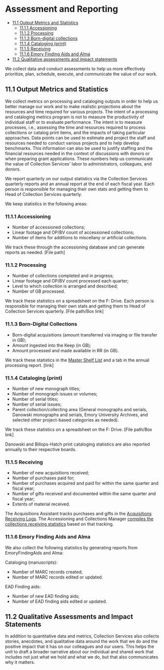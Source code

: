 # Assessment and Reporting

* [11.1 Output Metrics and Statistics](#111-output-metrics-and-statistics)
	* [11.1.1 Accessioning](#1111-accessioning)
	* [11.1.2 Processing](#1112-processing)
	* [11.1.3 Born-digital collections](#1113-born-digital-collections)
	* [11.1.4 Cataloging (print)](#1114-cataloging-print)
	* [11.1.5 Receiving](#1115-receiving)
	* [11.1.6 Emory Finding Aids and Alma](#1116-emory-finding-aids-and-alma)
* [11.2 Qualitative assessments and impact statements](#112-qualitative-assessments-and-impact-statements)

We collect data and conduct assessments to help us more effectively prioritize, plan, schedule, execute, and communicate the value of our work.   

## 11.1 Output Metrics and Statistics

We collect metrics on processing and cataloging outputs in order to help us better manage our work and to make realistic projections about the resources and time required for various projects.  The intent of a processing and cataloging metrics program is not to measure the productivity of individual staff or to evaluate performance. The intent is to measure processes, i.e., assessing the time and resources required to process collections or catalog print items, and the impacts of taking particular approaches. Data points can be used to estimate and project the staff and resources needed to conduct various projects and to help develop benchmarks. This information can also be used to justify staffing and the financial resources needed in the context of discussions with donors or when preparing grant applications. These numbers help us communicate the value of Collection Services' labor to administrators, colleagues, and donors.  

We report quarterly on our output statistics via the Collection Services quarterly reports and an annual report at the end of each fiscal year. Each person is responsible for managing their own stats and getting them to Head of Collection Services quarterly.

We keep statistics in the following areas:  

### 11.1.1 Accessioning

* Number of accessioned collections;
* Linear footage and OP/BV count of accessioned collections;
* Number of items for additions to miscellany or artificial collections.

We track these through the accessioning database and can generate reports as needed. [File path] 

### 11.1.2 Processing

* Number of collections completed and in progress;
* Linear footage and OP/BV count processed each quarter;
* Level to which collection is arranged and described;
* Number of GB processed.

We track these statistics on a spreadsheet on the F: Drive.  Each person is responsible for managing their own stats and getting them to Head of Collection Services quarterly.  [File path/Box link] 

### 11.1.3 Born-Digital Collections

* Born-digital acquisitions (amount transferred via imaging or file transfer in GB);
* Amount ingested into the Keep (in GB);
* Amount processed and made available in RR (in GB). 

We track these statistics in the [Master Shelf List](https://emory.box.com/s/zxb8uqgc2kl8vqwn6p6316k9bezq9nvm) and a tab in the annual processing report. [link] 

### 11.1.4 Cataloging (print)

* Number of new monograph titles;
* Number of monograph issues or volumes;
* Number of serial titles;
* Number of serial issues;
* Parent collection/collecting area (General monographs and serials, Danowski monographs and serials, Emory University Archives, and selected other project-based categories as needed).

We track these statistics on a spreadsheet on the F: Drive. [File path/Box link] 

Danowski and Billops-Hatch print cataloging statistics are also reported annually to their respective boards. 

### 11.1.5 Receiving

* Number of new acquisitions received;
* Number of purchases paid for;
* Number of purchases acquired and paid for within the same quarter and fiscal year;
* Number of gifts received and documented within the same quarter and fiscal year;
* Extents of material received.

The Acquisitions Assistant tracks purchases and gifts in the [Acquisitions Receiving Logs](https://emory.box.com/s/zjnllx6bntj7hnzlh1m8heebibm030ol). The Accessioning and Collections Manager [compiles the collections receiving statistics](https://emory.box.com/s/u78dhmnv3ewxkesvt4wk8kri363dx2m9) based on that tracking. 

### 11.1.6 Emory Finding Aids and Alma

We also collect the following statistics by generating reports from EmoryFindingAids and Alma:

Cataloging (manuscripts):

* Number of MARC records created;
* Number of MARC records edited or updated.

EAD Finding aids:

* Number of new EAD finding aids;
* Number of EAD finding aids edited or updated.

## 11.2 Qualitative Assessments and Impact Statements

In addition to quantitative data and metrics, Collection Services also collects stories, anecdotes, and qualitative data around the work that we do and the positive impact that it has on our colleagues and our users.  This helps the unit to draft a broader narrative about our individual and shared work that includes not just what we hold and what we do, but that also communicates why it matters.    


